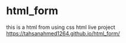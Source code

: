 # html_form
this is a html from using css
html live project  https://tahsanahmed1264.github.io/html_form/
